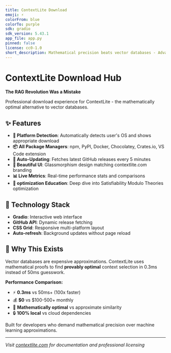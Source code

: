 ```yaml
---
title: ContextLite Download
emoji: ⚡
colorFrom: blue
colorTo: purple
sdk: gradio
sdk_version: 5.43.1
app_file: app.py
pinned: false
license: cc0-1.0
short_description: Mathematical precision beats vector databases - Advanced context retrieval in 0.3ms
---
```


# ContextLite Download Hub

**The RAG Revolution Was a Mistake**

Professional download experience for ContextLite - the mathematically optimal alternative to vector databases. 

## ✨ Features

- **🎯 Platform Detection**: Automatically detects user's OS and shows appropriate download
- **📦 All Package Managers**: npm, PyPI, Docker, Chocolatey, Crates.io, VS Code extension
- **🔄 Auto-Updating**: Fetches latest GitHub releases every 5 minutes
- **🎨 Beautiful UI**: Glassmorphism design matching contextlite.com branding
- **📊 Live Metrics**: Real-time performance stats and comparisons
- **🧠 optimization Education**: Deep dive into Satisfiability Modulo Theories optimization

## 🚀 Technology Stack

- **Gradio**: Interactive web interface
- **GitHub API**: Dynamic release fetching
- **CSS Grid**: Responsive multi-platform layout
- **Auto-refresh**: Background updates without page reload

## 🎯 Why This Exists

Vector databases are expensive approximations. ContextLite uses mathematical proofs to find **provably optimal** context selection in 0.3ms instead of 50ms guesswork.

**Performance Comparison:**
- ⚡ **0.3ms** vs 50ms+ (100x faster)
- 💰 **$0** vs $100-500+ monthly 
- 🎯 **Mathematically optimal** vs approximate similarity
- 🔒 **100% local** vs cloud dependencies

Built for developers who demand mathematical precision over machine learning approximations.

---

*Visit [contextlite.com](https://contextlite.com) for documentation and professional licensing*
